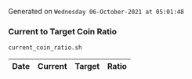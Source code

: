 Generated on `Wednesday 06-October-2021 at 05:01:48`

### Current to Target Coin Ratio
`current_coin_ratio.sh`

Date|Current|Target|Ratio
---|---|---|---
